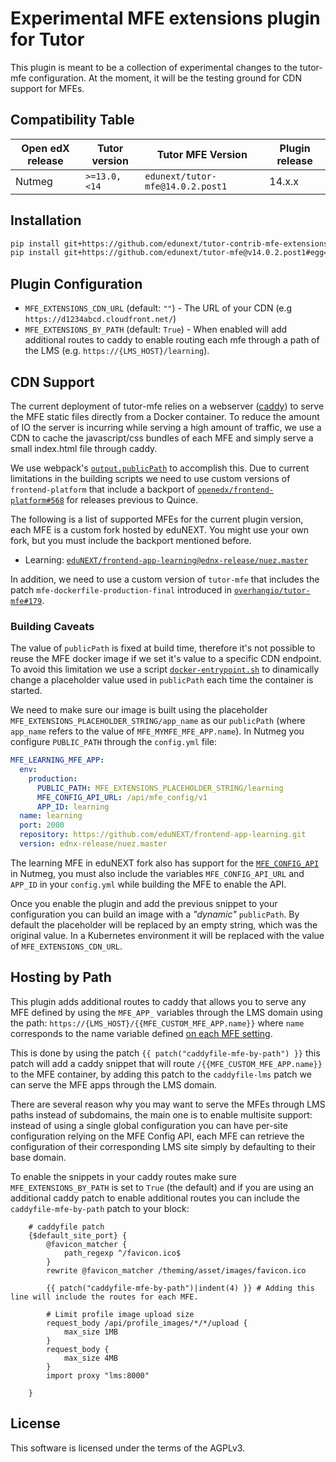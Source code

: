 # Experimental MFE extensions plugin for Tutor

This plugin is meant to be a collection of experimental changes to the
tutor-mfe configuration. At the moment, it will be the testing ground for CDN support
for MFEs.

## Compatibility Table

| Open edX release | Tutor version     | Tutor MFE Version                    | Plugin release |
|------------------|-------------------|--------------------------------------|----------------|
| Nutmeg           | `>=13.0, <14`     | `edunext/tutor-mfe@14.0.2.post1`     | 14.x.x          |

## Installation

```bash
pip install git+https://github.com/edunext/tutor-contrib-mfe-extensions@v14.0.0#egg=tutor-contrib-mfe-extensions==v14.0.0
pip install git+https://github.com/edunext/tutor-mfe@v14.0.2.post1#egg=tutor-mfe==v14.0.2.post1
```

## Plugin Configuration

- `MFE_EXTENSIONS_CDN_URL` (default: `""`) - The URL of your CDN
  (e.g `https://d1234abcd.cloudfront.net/`)
- `MFE_EXTENSIONS_BY_PATH` (default: `True`) - When enabled will
  add additional routes to caddy to enable routing each mfe through
  a path of the LMS (e.g. `https://{LMS_HOST}/learning`).

## CDN Support

The current deployment of tutor-mfe relies on a webserver
([caddy](https://caddyserver.com/)) to serve the MFE static files directly from
a Docker container. To reduce the amount of IO the server is incurring while
serving a high amount of traffic, we use a CDN to cache the javascript/css
bundles of each MFE and simply serve a small index.html file through caddy.

We use webpack's
[`output.publicPath`](https://webpack.js.org/configuration/output/#outputpublicpath)
to accomplish this. Due to current limitations in the building scripts
we need to use custom versions of `frontend-platform` that include a backport of
[`openedx/frontend-platform#568`](https://github.com/openedx/frontend-platform/pull/568)
for releases previous to Quince.

The following is a list of supported MFEs for the current plugin version, each MFE is a
custom fork hosted by eduNEXT. You might use your own fork, but you must include the backport
mentioned before.


- Learning: [`eduNEXT/frontend-app-learning@ednx-release/nuez.master`](https://github.com/eduNEXT/frontend-app-learning/tree/ednx-release/nuez.master)

In addition, we need to use a custom version of `tutor-mfe` that includes the patch
`mfe-dockerfile-production-final` introduced in [`overhangio/tutor-mfe#179`](https://github.com/overhangio/tutor-mfe/pull/179). 

### Building Caveats

The value of `publicPath` is fixed at build time, therefore it's not possible to reuse
the MFE docker image if we set it's value to a specific CDN endpoint.
To avoid this limitation we use a script
[`docker-entrypoint.sh`](tutormfe_extensions/templates/mfe/build/mfe/docker-entrypoint.sh)
to dinamically change a placeholder value used in `publicPath` each time the container is
started. 

We need to make sure our image is built using the placeholder `MFE_EXTENSIONS_PLACEHOLDER_STRING/app_name` as our `publicPath` (where `app_name` refers to the value of `MFE_MYMFE_MFE_APP.name`). In Nutmeg you configure `PUBLIC_PATH` through the `config.yml` file:

```yaml
MFE_LEARNING_MFE_APP:
  env:
    production:
      PUBLIC_PATH: MFE_EXTENSIONS_PLACEHOLDER_STRING/learning
      MFE_CONFIG_API_URL: /api/mfe_config/v1
      APP_ID: learning
  name: learning
  port: 2000
  repository: https://github.com/eduNEXT/frontend-app-learning.git
  version: ednx-release/nuez.master
```

The learning MFE in eduNEXT fork also has support for the [`MFE_CONFIG_API`](https://github.com/openedx/edx-platform/blob/master/lms/djangoapps/mfe_config_api/docs/decisions/0001-mfe-config-api.rst) in Nutmeg, you must also include the variables `MFE_CONFIG_API_URL` and `APP_ID` in your
`config.yml` while building the MFE to enable the API.

Once you enable the plugin and add the previous snippet to your configuration you can build
an image with a _"dynamic"_ `publicPath`. By default the placeholder will be replaced by
an empty string, which was the original value. In a Kubernetes environment it will be
replaced with the value of `MFE_EXTENSIONS_CDN_URL`.

## Hosting by Path

This plugin adds additional routes to caddy that allows you to serve any MFE defined
by using the `MFE_APP_` variables through the LMS domain using the path:
`https://{LMS_HOST}/{{MFE_CUSTOM_MFE_APP.name}}` where `name` corresponds to the 
name variable defined
[on each MFE setting](https://github.com/overhangio/tutor-mfe/blob/v15.0.6/tutormfe/plugin.py#L18).

This is done by using the patch `{{ patch("caddyfile-mfe-by-path") }}` this patch will
add a caddy snippet that will route `/{{MFE_CUSTOM_MFE_APP.name}}` to the MFE container,
by adding this patch to the `caddyfile-lms` patch we can serve the MFE apps through the
LMS domain.

There are several reason why you may want to serve the MFEs through LMS paths instead
of subdomains, the main one is to enable multisite support: instead of using
a single global configuration you can have per-site configuration relying on the
MFE Config API, each MFE can retrieve the configuration of their corresponding LMS
site simply by defaulting to their base domain.

To enable the snippets in your caddy routes make sure `MFE_EXTENSIONS_BY_PATH` is set
to `True` (the default) and if you are using an additional caddy patch to enable
additional routes you can include the `caddyfile-mfe-by-path` patch to your block:

```
    # caddyfile patch
    {$default_site_port} {
        @favicon_matcher {
            path_regexp ^/favicon.ico$
        }
        rewrite @favicon_matcher /theming/asset/images/favicon.ico

        {{ patch("caddyfile-mfe-by-path")|indent(4) }} # Adding this line will include the routes for each MFE.

        # Limit profile image upload size
        request_body /api/profile_images/*/*/upload {
            max_size 1MB
        }
        request_body {
            max_size 4MB
        }
        import proxy "lms:8000"

    }
```

## License

This software is licensed under the terms of the AGPLv3.
